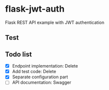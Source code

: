 # flask-jwt-auth
Flask REST API example with JWT authentication

## Test


## Todo list
- [x] Endpoint implementation: Delete
- [x] Add test code: Delete
- [x] Separate configuration part
- [ ] API documentation: Swagger